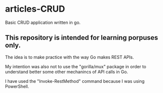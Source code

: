 # articles-CRUD
Basic CRUD application written in go.

## This repository is intended for learning porpuses only.
The idea is to make practice with the way Go makes REST APIs.

My intention was also not to use the "gorilla/mux" package in order to understand better some other mechanincs of API calls in Go.

I have used the "Invoke-RestMethod" command because I was using PowerShell.
